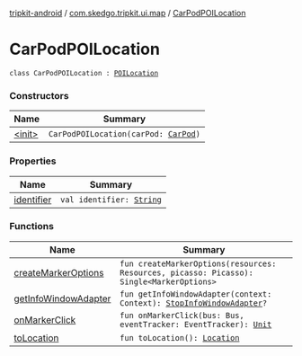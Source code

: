 [tripkit-android](../../index.md) / [com.skedgo.tripkit.ui.map](../index.md) / [CarPodPOILocation](./index.md)

# CarPodPOILocation

`class CarPodPOILocation : `[`POILocation`](../-p-o-i-location/index.md)

### Constructors

| Name | Summary |
|---|---|
| [&lt;init&gt;](-init-.md) | `CarPodPOILocation(carPod: `[`CarPod`](../../skedgo.tripkit.locations/-car-pod/index.md)`)` |

### Properties

| Name | Summary |
|---|---|
| [identifier](identifier.md) | `val identifier: `[`String`](https://kotlinlang.org/api/latest/jvm/stdlib/kotlin/-string/index.html) |

### Functions

| Name | Summary |
|---|---|
| [createMarkerOptions](create-marker-options.md) | `fun createMarkerOptions(resources: Resources, picasso: Picasso): Single<MarkerOptions>` |
| [getInfoWindowAdapter](get-info-window-adapter.md) | `fun getInfoWindowAdapter(context: Context): `[`StopInfoWindowAdapter`](../../com.skedgo.tripkit.ui.map.adapter/-stop-info-window-adapter/index.md)`?` |
| [onMarkerClick](on-marker-click.md) | `fun onMarkerClick(bus: Bus, eventTracker: EventTracker): `[`Unit`](https://kotlinlang.org/api/latest/jvm/stdlib/kotlin/-unit/index.html) |
| [toLocation](to-location.md) | `fun toLocation(): `[`Location`](../../com.skedgo.android.common.model/-location/index.md) |
